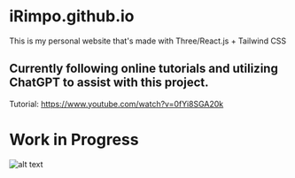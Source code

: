 # iRimpo.github.io
This is my personal website that's made with Three/React.js + Tailwind CSS

## Currently following online tutorials and utilizing ChatGPT to assist with this project.

Tutorial:
https://www.youtube.com/watch?v=0fYi8SGA20k

# Work in Progress
![alt text](https://cdn.discordapp.com/attachments/1096857111817896117/1104618772574257192/logo-color.png)
